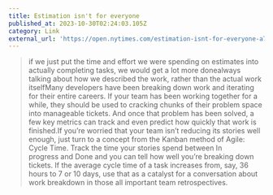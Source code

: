 ```yaml
---
title: Estimation isn't for everyone
published_at: 2023-10-30T02:24:03.105Z
category: Link
external_url: 'https://open.nytimes.com/estimation-isnt-for-everyone-a72484f88b27'
---
```


> if we just put the time and effort we were spending on estimates into actually completing tasks, we would get a lot more donealways talking about how we described the work, rather than the actual work itselfMany developers have been breaking down work and iterating for their entire careers. If your team has been working together for a while, they should be used to cracking chunks of their problem space into manageable tickets. And once that problem has been solved, a few key metrics can track and even predict how quickly that work is finished.If you’re worried that your team isn’t reducing its stories well enough, just turn to a concept from the Kanban method of Agile: Cycle Time. Track the time your stories spend between In progress and Done and you can tell how well you’re breaking down tickets. If the average cycle time of a task increases from, say, 36 hours to 7 or 10 days, use that as a catalyst for a conversation about work breakdown in those all important team retrospectives.
